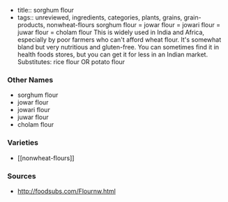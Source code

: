 - title:: sorghum flour
- tags:: unreviewed, ingredients, categories, plants, grains, grain-products, nonwheat-flours
sorghum flour = jowar flour = jowari flour = juwar flour = cholam flour This is widely used in India and Africa, especially by poor farmers who can't afford wheat flour. It's somewhat bland but very nutritious and gluten-free. You can sometimes find it in health foods stores, but you can get it for less in an Indian market. Substitutes: rice flour OR potato flour

### Other Names

* sorghum flour
* jowar flour
* jowari flour
* juwar flour
* cholam flour

### Varieties

* [[nonwheat-flours]]

### Sources
* http://foodsubs.com/Flournw.html

